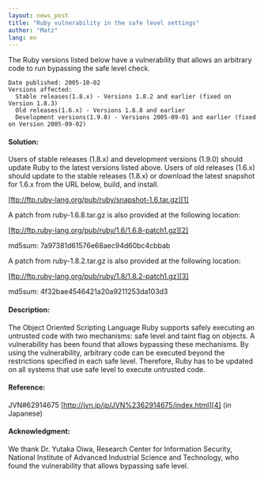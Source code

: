 ```yaml
---
layout: news_post
title: "Ruby vulnerability in the safe level settings"
author: "Matz"
lang: en
---
```


The Ruby versions listed below have a vulnerability that allows an
arbitrary code to run bypassing the safe level check.


    Date published: 2005-10-02
    Versions affected:
      Stable releases(1.8.x) - Versions 1.8.2 and earlier (fixed on Version 1.8.3)
      Old releases(1.6.x) - Versions 1.6.8 and earlier
      Development versions(1.9.0) - Versions 2005-09-01 and earlier (fixed on Version 2005-09-02)

#### Solution:

Users of stable releases (1.8.x) and development versions (1.9.0) should
update Ruby to the latest versions listed above. Users of old releases
(1.6.x) should update to the stable releases (1.8.x) or download the
latest snapshot for 1.6.x from the URL below, build, and install.

[ftp://ftp.ruby-lang.org/pub/ruby/snapshot-1.6.tar.gz][1]

A patch from ruby-1.6.8.tar.gz is also provided at the following
location:

[ftp://ftp.ruby-lang.org/pub/ruby/1.6/1.6.8-patch1.gz][2]

md5sum: 7a97381d61576e68aec94d60bc4cbbab

A patch from ruby-1.8.2.tar.gz is also provided at the following
location:

[ftp://ftp.ruby-lang.org/pub/ruby/1.8/1.8.2-patch1.gz][3]

md5sum: 4f32bae4546421a20a9211253da103d3

#### Description:

The Object Oriented Scripting Language Ruby supports safely executing an untrusted code with two mechanisms: safe level and taint flag on objects. A vulnerability has been found that allows bypassing these mechanisms. By using the vulnerability, arbitrary code can be executed beyond the restrictions specified in each safe level. Therefore, Ruby has to be updated on all systems that use safe level to execute untrusted code.

#### Reference:

JVN#62914675 [http://jvn.jp/jp/JVN%2362914675/index.html][4] (in
Japanese)

#### Acknowledgment:

We thank Dr. Yutaka Oiwa, Research Center for Information Security,
National Institute of Advanced Industrial Science and Technology, who
found the vulnerability that allows bypassing safe level.



[1]: ftp://ftp.ruby-lang.org/pub/ruby/snapshot-1.6.tar.gz
[2]: ftp://ftp.ruby-lang.org/pub/ruby/1.6/1.6.8-patch1.gz
[3]: ftp://ftp.ruby-lang.org/pub/ruby/1.8/1.8.2-patch1.gz
[4]: http://jvn.jp/jp/JVN%2362914675/index.html
